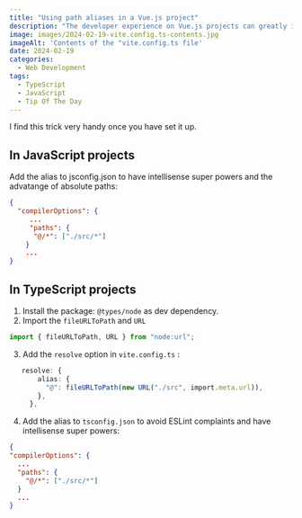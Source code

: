```yaml
---
title: "Using path aliases in a Vue.js project"
description: "The developer experience on Vue.js projects can greatly improve using a simple configuration. Here is how you will make sure your imports are not relatively declared."
image: images/2024-02-19-vite.config.ts-contents.jpg
imageAlt: 'Contents of the "vite.config.ts file'
date: 2024-02-19
categories:
  - Web Development
tags:
  - TypeScript
  - JavaScript
  - Tip Of The Day
---
```


I find this trick very handy once you have set it up.

## In JavaScript projects

Add the alias to jsconfig.json to have intellisense super powers and the advatange of absolute paths:

```json
{
  "compilerOptions": {
     ...
     "paths": {
      "@/*": ["./src/*"]
    }
    ...
}
```

## In TypeScript projects

1. Install the package: `@types/node` as dev dependency.
2. Import the `fileURLToPath` and `URL`

```typescript
import { fileURLToPath, URL } from "node:url";
```

3. Add the `resolve` option in `vite.config.ts` :

```typescript
   resolve: {
       alias: {
         "@": fileURLToPath(new URL("./src", import.meta.url)),
       },
     },
```

4. Add the alias to `tsconfig.json` to avoid ESLint complaints and have intellisense super powers:

```json
{
"compilerOptions": {
  ...
  "paths": {
    "@/*": ["./src/*"]
  }
  ...
}
```
